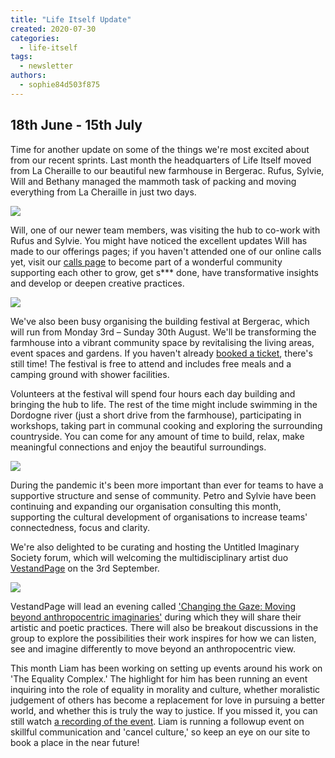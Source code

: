 ```yaml
---
title: "Life Itself Update"
created: 2020-07-30
categories: 
  - life-itself
tags: 
  - newsletter
authors: 
  - sophie84d503f875
---
```


## 18th June - 15th July

Time for another update on some of the things we're most excited about from our recent sprints. Last month the headquarters of Life Itself moved from La Cheraille to our beautiful new farmhouse in Bergerac. Rufus, Sylvie, Will and Bethany managed the mammoth task of packing and moving everything from La Cheraille in just two days.

![](/assets/images/6xj8nh0.jpg)

Will, one of our newer team members, was visiting the hub to co-work with Rufus and Sylvie. You might have noticed the excellent updates Will has made to our offerings pages; if you haven't attended one of our online calls yet, visit our [calls page](https://lifeitself.org/calls/) to become part of a wonderful community supporting each other to grow, get s\*\*\* done, have transformative insights and develop or deepen creative practices.

![](/assets/images/116157718_667604487164821_1938945439094275964_n.jpg)

We've also been busy organising the building festival at Bergerac, which will run from Monday 3rd – Sunday 30th August. We'll be transforming the farmhouse into a vibrant community space by revitalising the living areas, event spaces and gardens. If you haven't already [booked a ticket](https://ti.to/art-earth-tech/bergerac-build-festival), there's still time! The festival is free to attend and includes free meals and a camping ground with shower facilities.

Volunteers at the festival will spend four hours each day building and bringing the hub to life. The rest of the time might include swimming in the Dordogne river (just a short drive from the farmhouse), participating in workshops, taking part in communal cooking and exploring the surrounding countryside. You can come for any amount of time to build, relax, make meaningful connections and enjoy the beautiful surroundings.

![](/assets/images/116340582_1108459432888265_267365227400177128_n.jpg)

During the pandemic it's been more important than ever for teams to have a supportive structure and sense of community. Petro and Sylvie have been continuing and expanding our organisation consulting this month, supporting the cultural development of organisations to increase teams' connectedness, focus and clarity.

We're also delighted to be curating and hosting the Untitled Imaginary Society forum, which will welcoming the multidisciplinary artist duo [VestandPage](https://www.vest-and-page.de) on the 3rd September.

![](/assets/images/98018259_3595952023752788_3893629604648189952_o.jpg)

VestandPage will lead an evening called ['Changing the Gaze: Moving beyond anthropocentric imaginaries'](https://untitled.community/events/imaginary-society/) during which they will share their artistic and poetic practices. There will also be breakout discussions in the group to explore the possibilities their work inspires for how we can listen, see and imagine differently to move beyond an anthropocentric view.

This month Liam has been working on setting up events around his work on 'The Equality Complex.' The highlight for him has been running an event inquiring into the role of equality in morality and culture, whether moralistic judgement of others has become a replacement for love in pursuing a better world, and whether this is truly the way to justice. If you missed it, you can still watch [a recording of the event](https://lifeitself.org/2020/07/14/the-equality-complex-sunday-salon-19th-july-2020-3pm/?fbclid=IwAR0Z3Dya3gfpSMthDjFWt173QO3DRnU1tFn0UnBSrvo-wIF30we6m2P086U). Liam is running a followup event on skillful communication and 'cancel culture,' so keep an eye on our site to book a place in the near future!
